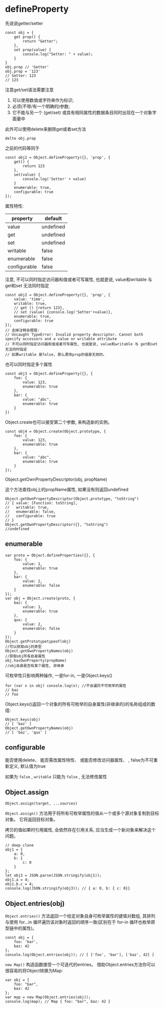 # defineProperty

先说说getter/setter

    const obj = {
        get prop() {
            return "Getter"; 
        }, 
        set prop(value) {
            console.log("Setter: " + value); 
        }
    }
    obj.prop // 'Getter'
    obj.prop = '123'
    // Setter: 123
    // 123

注意get/set语法需要注意

1. 可以使用数值或字符串作为标识; 
2. 必须(不带/有一个明确的)参数; 
3. 它不能与另一个 (get/set) 或具有相同属性的数据条目同时出现在一个对象字面量中

此外可以使用delete来删除get或者set方法

    delte obj.prop

之前的代码等同于

    const obj2 = Object.defineProperty({}, 'prop', {
        get() {
            return 123
        }, 
        set(value) {
            console.log('Setter' + value)
        }
        enumerable: true, 
        configurable: true
    }); 

属性特性: 

| property     | default   |
|--------------|-----------|
| value        | undefined |
| get          | undefined |
| set          | undefined |
| writable     | false     |
| enumerable   | false     |
| configurable | false     |

注意, 不可以同时指定访问器和值或者可写属性, 也就是说, value和writable 与 get和set 无法同时指定

    const obj2 = Object.defineProperty({}, 'prop', {
        value: 'time', 
        writable: true, 
        // get () {return 123}, 
        // set (value) {console.log('Setter'+value)}, 
        enumerable: true, 
        configurable: true
    }); 
    // 去掉注释会报错:
    // Uncaught TypeError: Invalid property descriptor. Cannot both specify accessors and a value or writable attribute
    // 不可以同时指定访问器和值或者可写属性, 也就是说, value和writable 与 get和set 无法同时指定
    // 如果writable 是false, 那么更改prop的值是无效的。 

也可以同时指定多个属性

    const obj3 = Object.defineProperty({}, {
        foo: {
            value: 123, 
            enumerable: true
        }, 
        bar: {
            value: "abc", 
            enumerable: true
        }
    })

Object.create也可以接受第二个参数, 来构造新的实例。 

    const obj4 = Object.create(Object.prototype, {
        foo: {
            value: 123, 
            enumerable: true
        }, 
        bar: {
            value: "abc", 
            enumerable: true
        }
    }); 

Object.getOwnPropertyDescriptor(obj, propName)

这个方法查找obj上的propName属性, 如果没有则返回undefined

    Object.getOwnPropertyDescriptor(Object.prototype, "toString")
    // { value: [Function: toString], 
    //   writable: true, 
    //   enumerable: false, 
    //   configurable: true
    // }
    Object.getOwnPropertyDescriptor({}, "toString")
    //undefined

## enumerable

    var proto = Object.defineProperties({}, {
        foo: {
            value: 1, 
            enumerable: true
        }, 
        bar: {
            value: 2, 
            enumerable: false
        }
    }); 
    var obj = Object.create(proto, {
        baz: {
            value: 1, 
            enumerable: true
        }, 
        qux: {
            value: 2, 
            enumerable: false
        }
    }); 
    Object.getPrototypetypeof(obj)
    //可以获取obj的原型
    Object.getOwnPropertyNames(obj)
    //获取obj所有自身属性
    obj.hasOwnProperty(propName)
    //obj自身是否有某个属性, 非继承

可枚举性只影响两种操作, 一是for-in, 一是Object.keys()

    for (var x in obj) console.log(x); //不会遍历不可枚举的属性
    // baz
    // foo

Object.keys()返回一个对象的所有可枚举的自身属性(非继承的)的名称组成的数组:

    Object.keys(obj)
    // [ 'baz' ]
    Object.getOwnPropertyNames(obj)
    // [ 'baz', 'qux' ]

## configurable 

能否使用delete、 能否需改属性特性、 或能否修改访问器属性、 , false为不可重新定义, 默认值为true

如果为 `false` , `writable` 只能为 `false` , 无法修改属性

## Object.assign

    Object.assign(target, ...sources)

    
 `Object.assign()` 方法用于将所有可枚举属性的值从一个或多个源对象复制到目标对象。 它将返回目标对象。 

拷贝的值如果时引用属性, 会依然存在引用关系, 应当生成一个新对象来解决这个问题。 

    // deep clone 
    obj1 = {
        a: 0, 
        b: {
            c: 0
        }
    }; 
    let obj3 = JSON.parse(JSON.stringify(obj1)); 
    obj1.a = 4; 
    obj1.b.c = 4; 
    console.log(JSON.stringify(obj3)); // { a: 0, b: { c: 0}}

## Object.entries(obj)

 `Object.entries()` 方法返回一个给定对象自身可枚举属性的键值对数组, 其排列与使用 for...in 循环遍历该对象时返回的顺序一致(区别在于 for-in 循环也枚举原型链中的属性)。 

    const obj = {
        foo: 'bar', 
        baz: 42
    }; 
    console.log(Object.entries(obj)); // [ ['foo', 'bar'], ['baz', 42] ]

 `new Map()` 构造函数接受一个可迭代的entries。 借助Object.entries方法你可以很容易的将Object转换为Map:

    var obj = {
        foo: "bar", 
        baz: 42
    }; 
    var map = new Map(Object.entries(obj)); 
    console.log(map); // Map { foo: "bar", baz: 42 }

    